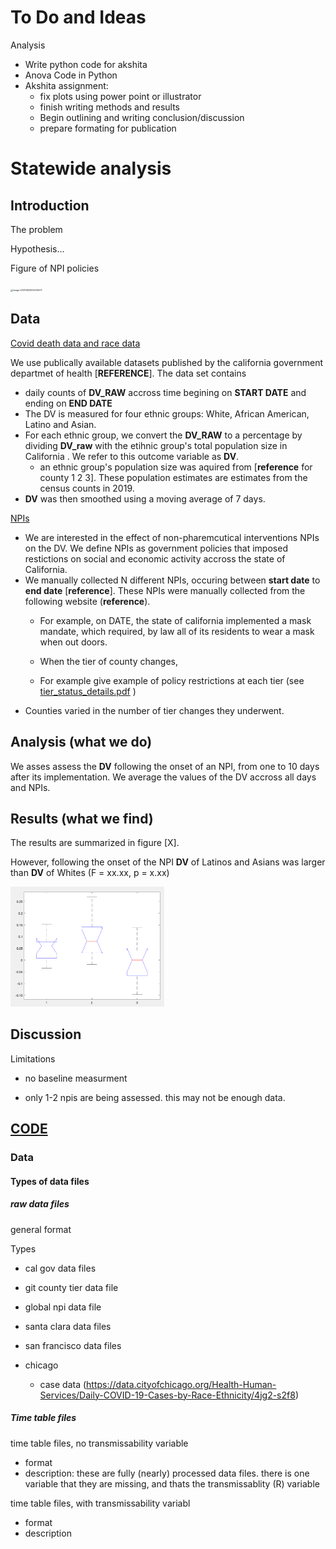 # To Do and Ideas

Analysis

- Write python code for akshita
- Anova Code in Python
- Akshita assignment: 
   - fix plots using power point or illustrator
   - finish writing methods and results
   - Begin outlining and writing conclusion/discussion
   - prepare formating for publication 

# Statewide analysis

## Introduction

The problem

Hypothesis...

Figure of NPI policies

<img src="/Users/luis/Library/Application Support/typora-user-images/image-20210829205005017.png" alt="image-20210829205005017" style="zoom:25%;" />

## Data 

<u>Covid death data and race data</u> 

We use publically available datasets published by the california government departmet of health [**REFERENCE**]. The data set contains

-  daily counts of **DV_RAW** accross time begining on **START DATE** and ending on **END DATE**
-  The DV is measured for four ethnic groups: White, African American, Latino and Asian.
-  For each ethnic group, we convert the **DV_RAW** to a percentage by dividing **DV_raw** with the etihnic group's total population size in California . We refer to this outcome variable as **DV**.
   - an ethnic group's population size was aquired from [**reference** for county 1 2 3]. These population estimates are estimates from the census counts in 2019. 
-  **DV** was then smoothed using a moving average of 7 days.

<u>NPIs</u>

- We are interested in the effect of  non-pharemcutical interventions NPIs on the DV. We define NPIs as government policies that imposed restictions on social and economic activity accross the state of California. 
- We manually collected N different NPIs, occuring between **start date** to **end date**  [**reference**]. These NPIs were manually collected from the following website (**reference**).
   - For example, on DATE, the state of california implemented a mask mandate, which required, by law all of its residents to wear a mask when out doors.
   - When the tier of county changes,  

   - For example give example of policy restrictions at each tier (see  [tier_status_details.pdf](aksPAPERS/tier_status_details.pdf) )
- Counties varied in the number of tier changes they underwent.  

## Analysis (what we do)

We asses assess the **DV** following the onset of an NPI, from one to 10 days after its implementation. We average the values of the DV  accross all days and NPIs.

## Results (what we find)

The results are summarized in figure [X].



However, following the onset of the NPI **DV** of  Latinos and Asians   was larger  than **DV** of Whites (F = xx.xx, p = x.xx)



<img src="aksASSETS/draft_figure_anova.png" alt="image-20210829205106500" style="zoom:25%;" />



## Discussion

Limitations

- no baseline measurment

- only 1-2 npis are being assessed. this may not be enough data.

  



## <u>CODE</u>

### Data

#### Types of data files

##### raw data files

general format

Types

- cal gov data files
- git county tier data file
- global npi data file
- santa clara data files
- san francisco data files


- chicago
  - case data (https://data.cityofchicago.org/Health-Human-Services/Daily-COVID-19-Cases-by-Race-Ethnicity/4jg2-s2f8)



##### Time table files

time table files, no transmissability variable

- format
- description: these are fully (nearly) processed data files. there is one variable that they are missing, and thats the transmissablity (R) variable 

time table files, with transmissability variabl

- format
- description









